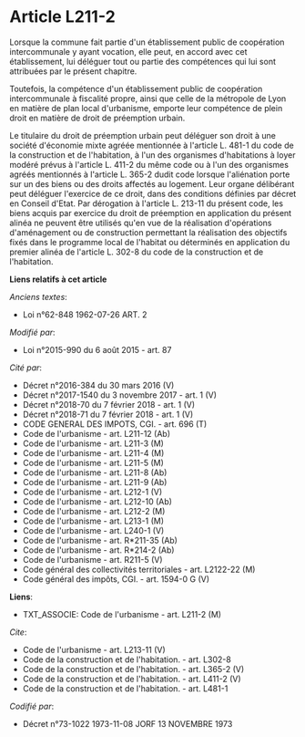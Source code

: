 # Article L211-2

Lorsque la commune fait partie d'un établissement public de coopération intercommunale y ayant vocation, elle peut, en accord
avec cet établissement, lui déléguer tout ou partie des compétences qui lui sont attribuées par le présent chapitre. 

Toutefois, la compétence d'un établissement public de coopération intercommunale à fiscalité propre, ainsi que celle de la
métropole de Lyon en matière de plan local d'urbanisme, emporte leur compétence de plein droit en matière de droit de
préemption urbain. 

Le titulaire du droit de préemption urbain peut déléguer son droit à une société d'économie mixte agréée mentionnée à
l'article L. 481-1 du code de la construction et de l'habitation, à l'un des organismes d'habitations à loyer modéré prévus à
l'article L. 411-2 du même code ou à l'un des organismes agréés mentionnés à l'article L. 365-2 dudit code lorsque
l'aliénation porte sur un des biens ou des droits affectés au logement. Leur organe délibérant peut déléguer l'exercice de ce
droit, dans des conditions définies par décret en Conseil d'Etat. Par dérogation à l'article L. 213-11 du présent code, les
biens acquis par exercice du droit de préemption en application du présent alinéa ne peuvent être utilisés qu'en vue de la
réalisation d'opérations d'aménagement ou de construction permettant la réalisation des objectifs fixés dans le programme
local de l'habitat ou déterminés en application du premier alinéa de l'article L. 302-8 du code de la construction et de
l'habitation.

**Liens relatifs à cet article**

_Anciens textes_:

  - Loi n°62-848 1962-07-26 ART. 2

_Modifié par_:

  - Loi n°2015-990 du 6 août 2015 - art. 87

_Cité par_:

  - Décret n°2016-384 du 30 mars 2016 (V)
  - Décret n°2017-1540 du 3 novembre 2017 - art. 1 (V)
  - Décret n°2018-70 du 7 février 2018 - art. 1 (V)
  - Décret n°2018-71 du 7 février 2018 - art. 1 (V)
  - CODE GENERAL DES IMPOTS, CGI. - art. 696 (T)
  - Code de l'urbanisme - art. L211-12 (Ab)
  - Code de l'urbanisme - art. L211-3 (M)
  - Code de l'urbanisme - art. L211-4 (M)
  - Code de l'urbanisme - art. L211-5 (M)
  - Code de l'urbanisme - art. L211-8 (Ab)
  - Code de l'urbanisme - art. L211-9 (Ab)
  - Code de l'urbanisme - art. L212-1 (V)
  - Code de l'urbanisme - art. L212-10 (Ab)
  - Code de l'urbanisme - art. L212-2 (M)
  - Code de l'urbanisme - art. L213-1 (M)
  - Code de l'urbanisme - art. L240-1 (V)
  - Code de l'urbanisme - art. R*211-35 (Ab)
  - Code de l'urbanisme - art. R*214-2 (Ab)
  - Code de l'urbanisme - art. R211-5 (V)
  - Code général des collectivités territoriales - art. L2122-22 (M)
  - Code général des impôts, CGI. - art. 1594-0 G (V)

**Liens**:

  - TXT_ASSOCIE: Code de l'urbanisme - art. L211-2 (M)

_Cite_:

  - Code de l'urbanisme - art. L213-11 (V)
  - Code de la construction et de l'habitation. - art. L302-8
  - Code de la construction et de l'habitation. - art. L365-2 (V)
  - Code de la construction et de l'habitation. - art. L411-2 (V)
  - Code de la construction et de l'habitation. - art. L481-1

_Codifié par_:

  - Décret n°73-1022 1973-11-08 JORF 13 NOVEMBRE 1973
